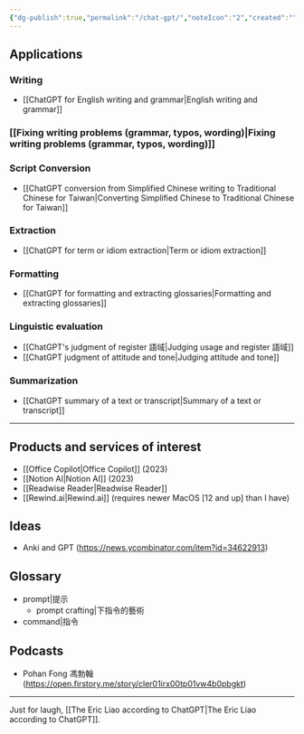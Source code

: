 ```yaml
---
{"dg-publish":true,"permalink":"/chat-gpt/","noteIcon":"2","created":"","updated":""}
---
```


## Applications

### Writing
- [[ChatGPT for English writing and grammar\|English writing and grammar]]
### [[Fixing writing problems (grammar, typos, wording)\|Fixing writing problems (grammar, typos, wording)]]

### Script Conversion
- [[ChatGPT conversion from Simplified Chinese writing to Traditional Chinese for Taiwan\|Converting Simplified Chinese to Traditional Chinese for Taiwan]]

### Extraction
- [[ChatGPT for term or idiom extraction\|Term or idiom extraction]]

### Formatting
- [[ChatGPT for formatting and extracting glossaries\|Formatting and extracting glossaries]]

### Linguistic evaluation
- [[ChatGPT's judgment of register 語域\|Judging usage and register 語域]]
- [[ChatGPT judgment of attitude and tone\|Judging attitude and tone]]

### Summarization
- [[ChatGPT summary of a text or transcript\|Summary of a text or transcript]]

---
## Products and services of interest
- [[Office Copilot\|Office Copilot]] (2023)
- [[Notion AI\|Notion AI]] (2023)
- [[Readwise Reader\|Readwise Reader]]
- [[Rewind.ai\|Rewind.ai]] (requires newer MacOS \[12 and up\] than I have)

## Ideas
- Anki and GPT (https://news.ycombinator.com/item?id=34622913)

## Glossary
- prompt|提示
	- prompt crafting|下指令的藝術
- command|指令

## Podcasts
- Pohan Fong 馮勃翰 (https://open.firstory.me/story/cler01irx00tp01vw4b0pbgkt)

---
Just for laugh, [[The Eric Liao according to ChatGPT\|The Eric Liao according to ChatGPT]].